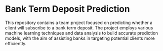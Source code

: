 # Bank Term Deposit Prediction

This repository contains a team project focused on predicting whether a client will subscribe to a bank term deposit. The project employs various machine learning techniques and data analysis to build accurate prediction models, with the aim of assisting banks in targeting potential clients more efficiently.
